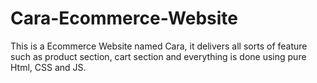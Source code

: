 # Cara-Ecommerce-Website

This is a Ecommerce Website named Cara, it delivers all sorts of feature such as product section, cart section and everything is done using pure Html, CSS and JS.
